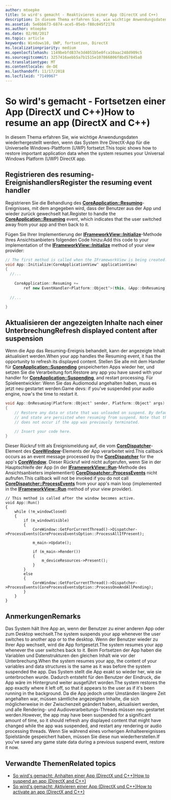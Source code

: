 ```yaml
---
author: mtoepke
title: So wird's gemacht - Reaktivieren einer App (DirectX und C++)
description: In diesem Thema erfahren Sie, wie wichtige Anwendungsdaten wiederhergestellt werden, wenn das System Ihre DirectX-App für die Universelle Windows-Plattform (UWP) fortsetzt.
ms.assetid: 5e6bb673-6874-ace5-05eb-f88c045f2178
ms.author: mtoepke
ms.date: 02/08/2017
ms.topic: article
keywords: Windows10, UWP, fortsetzen, DirectX
ms.localizationpriority: medium
ms.openlocfilehash: 1149bebfd837e3d4051b5e0fca10aac248d909c5
ms.sourcegitcommit: 3257416aebb5a7b1515e107866806f8bd57845a8
ms.translationtype: MT
ms.contentlocale: de-DE
ms.lasthandoff: 11/17/2018
ms.locfileid: "7149967"
---
```

# <a name="how-to-resume-an-app-directx-and-c"></a><span data-ttu-id="699f2-104">So wird's gemacht - Fortsetzen einer App (DirectX und C++)</span><span class="sxs-lookup"><span data-stu-id="699f2-104">How to resume an app (DirectX and C++)</span></span>



<span data-ttu-id="699f2-105">In diesem Thema erfahren Sie, wie wichtige Anwendungsdaten wiederhergestellt werden, wenn das System Ihre DirectX-App für die Universelle Windows-Plattform (UWP) fortsetzt.</span><span class="sxs-lookup"><span data-stu-id="699f2-105">This topic shows how to restore important application data when the system resumes your Universal Windows Platform (UWP) DirectX app.</span></span>

## <a name="register-the-resuming-event-handler"></a><span data-ttu-id="699f2-106">Registrieren des resuming-Ereignishandlers</span><span class="sxs-lookup"><span data-stu-id="699f2-106">Register the resuming event handler</span></span>


<span data-ttu-id="699f2-107">Registrieren Sie die Behandlung des [**CoreApplication::Resuming**](https://msdn.microsoft.com/library/windows/apps/br205859)-Ereignisses, mit dem angegeben wird, dass der Benutzer aus der App und wieder zurück gewechselt hat.</span><span class="sxs-lookup"><span data-stu-id="699f2-107">Register to handle the [**CoreApplication::Resuming**](https://msdn.microsoft.com/library/windows/apps/br205859) event, which indicates that the user switched away from your app and then back to it.</span></span>

<span data-ttu-id="699f2-108">Fügen Sie Ihrer Implementierung der [**IFrameworkView::Initialize**](https://msdn.microsoft.com/library/windows/apps/hh700495)-Methode Ihres Ansichtsanbieters folgenden Code hinzu:</span><span class="sxs-lookup"><span data-stu-id="699f2-108">Add this code to your implementation of the [**IFrameworkView::Initialize**](https://msdn.microsoft.com/library/windows/apps/hh700495) method of your view provider:</span></span>

```cpp
// The first method is called when the IFrameworkView is being created.
void App::Initialize(CoreApplicationView^ applicationView)
{
  //...
  
    CoreApplication::Resuming +=
        ref new EventHandler<Platform::Object^>(this, &App::OnResuming);
    
  //...

}
```

## <a name="refresh-displayed-content-after-suspension"></a><span data-ttu-id="699f2-109">Aktualisieren der angezeigten Inhalte nach einer Unterbrechung</span><span class="sxs-lookup"><span data-stu-id="699f2-109">Refresh displayed content after suspension</span></span>


<span data-ttu-id="699f2-110">Wenn die App das Resuming-Ereignis behandelt, kann der angezeigte Inhalt aktualisiert werden.</span><span class="sxs-lookup"><span data-stu-id="699f2-110">When your app handles the Resuming event, it has the opportunity to refresh its displayed content.</span></span> <span data-ttu-id="699f2-111">Stellen Sie alle mit dem Handler für [**CoreApplication::Suspending**](https://msdn.microsoft.com/library/windows/apps/br205860) gespeicherten Apps wieder her, und setzen Sie die Verarbeitung fort.</span><span class="sxs-lookup"><span data-stu-id="699f2-111">Restore any app you have saved with your handler for [**CoreApplication::Suspending**](https://msdn.microsoft.com/library/windows/apps/br205860), and restart processing.</span></span> <span data-ttu-id="699f2-112">Für Spieleentwickler: Wenn Sie das Audiomodul angehalten haben, muss es jetzt neu gestartet werden.</span><span class="sxs-lookup"><span data-stu-id="699f2-112">Game devs: if you've suspended your audio engine, now's the time to restart it.</span></span>

```cpp
void App::OnResuming(Platform::Object^ sender, Platform::Object^ args)
{
    // Restore any data or state that was unloaded on suspend. By default, data
    // and state are persisted when resuming from suspend. Note that this event
    // does not occur if the app was previously terminated.

    // Insert your code here.
}
```

<span data-ttu-id="699f2-113">Dieser Rückruf tritt als Ereignismeldung auf, die vom [**CoreDispatcher**](https://msdn.microsoft.com/library/windows/apps/br208211)-Element des [**CoreWindow**](https://msdn.microsoft.com/library/windows/apps/br208225)-Elements der App verarbeitet wird.</span><span class="sxs-lookup"><span data-stu-id="699f2-113">This callback occurs as an event message processed by the [**CoreDispatcher**](https://msdn.microsoft.com/library/windows/apps/br208211) for the app's [**CoreWindow**](https://msdn.microsoft.com/library/windows/apps/br208225).</span></span> <span data-ttu-id="699f2-114">Dieser Rückruf wird nicht aufgerufen, wenn Sie in der Hauptschleife der App (in der [**IFrameworkView::Run**](https://msdn.microsoft.com/library/windows/apps/hh700505)-Methode des Ansichtsanbieters implementiert) [**CoreDispatcher::ProcessEvents**](https://msdn.microsoft.com/library/windows/apps/br208215) nicht aufrufen.</span><span class="sxs-lookup"><span data-stu-id="699f2-114">This callback will not be invoked if you do not call [**CoreDispatcher::ProcessEvents**](https://msdn.microsoft.com/library/windows/apps/br208215) from your app's main loop (implemented in the [**IFrameworkView::Run**](https://msdn.microsoft.com/library/windows/apps/hh700505) method of your view provider).</span></span>

``` syntax
// This method is called after the window becomes active.
void App::Run()
{
    while (!m_windowClosed)
    {
        if (m_windowVisible)
        {
            CoreWindow::GetForCurrentThread()->Dispatcher->ProcessEvents(CoreProcessEventsOption::ProcessAllIfPresent);

            m_main->Update();

            if (m_main->Render())
            {
                m_deviceResources->Present();
            }
        }
        else
        {
            CoreWindow::GetForCurrentThread()->Dispatcher->ProcessEvents(CoreProcessEventsOption::ProcessOneAndAllPending);
        }
    }
}
```

## <a name="remarks"></a><span data-ttu-id="699f2-115">Anmerkungen</span><span class="sxs-lookup"><span data-stu-id="699f2-115">Remarks</span></span>


<span data-ttu-id="699f2-116">Das System hält Ihre App an, wenn der Benutzer zu einer anderen App oder zum Desktop wechselt.</span><span class="sxs-lookup"><span data-stu-id="699f2-116">The system suspends your app whenever the user switches to another app or to the desktop.</span></span> <span data-ttu-id="699f2-117">Wenn der Benutzer wieder zu Ihrer App wechselt, wird die App fortgesetzt.</span><span class="sxs-lookup"><span data-stu-id="699f2-117">The system resumes your app whenever the user switches back to it.</span></span> <span data-ttu-id="699f2-118">Beim Fortsetzen der App haben die Variablen und Datenstrukturen den gleichen Inhalt wie vor der Unterbrechung.</span><span class="sxs-lookup"><span data-stu-id="699f2-118">When the system resumes your app, the content of your variables and data structures is the same as it was before the system suspended the app.</span></span> <span data-ttu-id="699f2-119">Das System stellt die App exakt so wieder her, wie sie unterbrochen wurde. Dadurch entsteht für den Benutzer der Eindruck, die App wäre im Hintergrund weiter ausgeführt worden.</span><span class="sxs-lookup"><span data-stu-id="699f2-119">The system restores the app exactly where it left off, so that it appears to the user as if it's been running in the background.</span></span> <span data-ttu-id="699f2-120">Da die App jedoch unter Umständen längere Zeit angehalten war, müssen sämtliche angezeigten Inhalte, die sich möglicherweise in der Zwischenzeit geändert haben, aktualisiert werden, und alle Rendering- und Audioverarbeitungs-Threads müssen neu gestartet werden.</span><span class="sxs-lookup"><span data-stu-id="699f2-120">However, the app may have been suspended for a significant amount of time, so it should refresh any displayed content that might have changed while the app was suspended, and restart any rendering or audio processing threads.</span></span> <span data-ttu-id="699f2-121">Wenn Sie während eines vorherigen Anhalteereignisses Spielstände gespeichert haben, müssen Sie diese nun wiederherstellen.</span><span class="sxs-lookup"><span data-stu-id="699f2-121">If you've saved any game state data during a previous suspend event, restore it now.</span></span>

## <a name="related-topics"></a><span data-ttu-id="699f2-122">Verwandte Themen</span><span class="sxs-lookup"><span data-stu-id="699f2-122">Related topics</span></span>

* [<span data-ttu-id="699f2-123">So wird's gemacht: Anhalten einer App (DirectX und C++)</span><span class="sxs-lookup"><span data-stu-id="699f2-123">How to suspend an app (DirectX and C++)</span></span>](how-to-suspend-an-app-directx-and-cpp.md)
* [<span data-ttu-id="699f2-124">So wird's gemacht: Aktivieren einer App (DirectX und C++)</span><span class="sxs-lookup"><span data-stu-id="699f2-124">How to activate an app (DirectX and C++)</span></span>](how-to-activate-an-app-directx-and-cpp.md)

 

 




